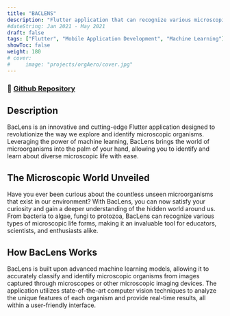 ```yaml
---
title: "BACLENS"
description: "Flutter application that can recognize various microscopic organisms using Machine learning."
#dateString: Jan 2021 - May 2021
draft: false
tags: ["Flutter", "Mobile Application Development", "Machine Learning"]
showToc: false
weight: 180
# cover:
#     image: "projects/orgAero/cover.jpg"
--- 
```

### 🔗 [Github Repository](https://github.com/NehalH/BacLens)

## Description
BacLens is an innovative and cutting-edge Flutter application designed to revolutionize the way we explore and identify microscopic organisms. Leveraging the power of machine learning, BacLens brings the world of microorganisms into the palm of your hand, allowing you to identify and learn about diverse microscopic life with ease.

## The Microscopic World Unveiled
Have you ever been curious about the countless unseen microorganisms that exist in our environment? With BacLens, you can now satisfy your curiosity and gain a deeper understanding of the hidden world around us. From bacteria to algae, fungi to protozoa, BacLens can recognize various types of microscopic life forms, making it an invaluable tool for educators, scientists, and enthusiasts alike.

## How BacLens Works
BacLens is built upon advanced machine learning models, allowing it to accurately classify and identify microscopic organisms from images captured through microscopes or other microscopic imaging devices. The application utilizes state-of-the-art computer vision techniques to analyze the unique features of each organism and provide real-time results, all within a user-friendly interface.